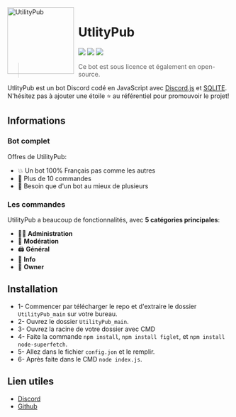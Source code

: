 <img width="150" height="150" align="left" style="float: left; margin: 0 10px 0 0;" alt="UtilityPub" src="https://i.imgur.com/">  

# UtlityPub

[![](https://img.shields.io/discord/982712971782406244.svg?logo=discord&colorB=7289DA)](https://discord.gg/ultrajoins)
[![](https://img.shields.io/badge/discord.js-v12.0.0--dev-blue.svg?logo=npm)](https://discord.js.org/)
[![](https://img.shields.io/badge/paypal-donate-blue.svg)](https://paypal.me/niondiscord)

> Ce bot est sous licence et également en open-source.

UtlityPub est un bot Discord codé en JavaScript avec [Discord.js](https://discord.js.org) et [SQLITE](https://www.sqlite.org).  
N'hésitez pas à ajouter une étoile ⭐ au référentiel pour promouvoir le projet!
## Informations

### Bot complet

Offres de UtilityPub:
* 💥 Un bot 100% Français pas comme les autres
* 💯 Plus de 10 commandes
* 🤩 Besoin que d'un bot au mieux de plusieurs

### Les commandes

UtilityPub a beaucoup de fonctionnalités, avec **5 catégories principales**:

*   👩‍💼 **Administration**
*   🚓 **Modération**
*   🖨️ **Général**
*   🔔 **Info** 
*   👑 **Owner**


## Installation
* 1- Commencer par télécharger le repo et d'extraire le dossier `UtilityPub_main` sur votre bureau.
* 2- Ouvrez le dossier `UtilityPub_main`.
* 3- Ouvrez la racine de votre dossier avec CMD
* 4- Faite la commande `npm install`, `npm install figlet`, et `npm install node-superfetch`.
* 5- Allez dans le fichier `config.jon` et le remplir.
* 6- Après faite dans le CMD `node index.js`.

## Lien utiles

*   [Discord](https://discord.gg/ultrajoins)
*   [Github](https://github.com/ceedledev/UtilityPub/)
